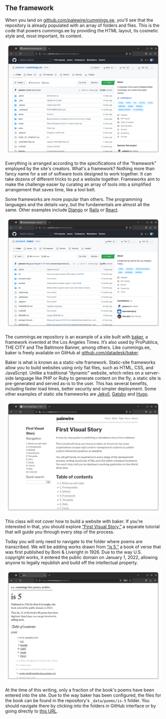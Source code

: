 ```{include} _templates/nav.html
```

## The framework

When you land on [github.com/palewire/cummings.ee](https://github.com/palewire/cummings.ee), you'll see that the repository is already populated with an array of folders and files. This is the code that powers cummings.ee by providing the HTML layout, its cosmetic style and, most important, its content.

[![github.com/palewire/cummings.ee](_static/img/cummings-repo.png)](https://github.com/palewire/cummings.ee)

Everything is arranged according to the specifications of the “framework” employed by the site's creators. What's a framework? Nothing more than fancy name for a set of software tools designed to work together. It can take dozens of different tricks to put a website together. Frameworks aim to make the challenge easier by curating an array of tools into a simplified arrangement that saves time, like a tool belt.

Some frameworks are more popular than others. The programming languages and the details vary, but the fundamentals are almost all the same. Other examples include [Django](https://en.wikipedia.org/wiki/Django_(web_framework)) or [Rails](https://en.wikipedia.org/wiki/Ruby_on_Rails) or [React](https://en.wikipedia.org/wiki/React_(JavaScript_library)).

[![github.com/datadesk/baker](_static/img/baker-repo.png)](https://github.com/datadesk/baker)

The cummings.ee repository is an example of a site built with [baker](https://github.com/datadesk/baker), a framework invented at the Los Angeles Times. It’s also used by ProPublica, THE CITY and The Baltimore Banner, among others. Like cummings.ee, baker is freely available on GitHub at [github.com/datadesk/baker](https://github.com/datadesk/baker).

Baker is what is known as a static-site framework. Static-site frameworks allow you to build websites using only flat files, such as HTML, CSS, and JavaScript. Unlike a traditional “dynamic” website, which relies on a server-side language like PHP or Ruby to generate content on the fly, a static site is pre-generated and served as-is to the user. This has several benefits, including faster load times, better security and simpler deployment. Some other examples of static site frameworks are [Jekyll](https://en.wikipedia.org/wiki/Jekyll), [Gatsby](https://en.wikipedia.org/wiki/Gatsby_(JavaScript_framework)) and [Hugo](https://gohugo.io/).

[![“First Visual Story”](_static/img/first-visual-story.png)](palewi.re/docs/first-visual-story/)

This class will not cover how to build a website with baker. If you're interested in that, you should explore [“First Visual Story,”](https://palewi.re/docs/first-visual-story/) a separate tutorial that will guide you through every step of the process.

Today you will only need to navigate to the folder where poems are transcribed. We will be adding works drawn from [“is 5,”](https://cummings.ee/book/is-5/) a book of verse that was first published by Boni & Liveright in 1926. Due to the way U.S. copyright works, it entered the public domain on January 1, 2022, allowing anyone to legally republish and build off the intellectual property.

[![“is 5” on cummings.ee](_static/img/is-5.png)](https://cummings.ee/book/is-5/)

At the time of this writing, only a fraction of the book's poems have been entered into the site. Due to the way baker has been configured, the files for the book can be found in the repository's `_data/poems/is-5` folder. You should navigate there by clicking into the folders in GitHub interface or by going directly to [this URL](https://github.com/palewire/cummings.ee/tree/master/_data/poems/is-5).
